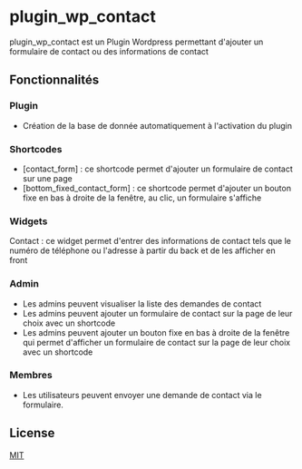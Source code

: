 # plugin_wp_contact

plugin_wp_contact est un Plugin Wordpress permettant d'ajouter un formulaire de contact ou des informations de contact

## Fonctionnalités

### Plugin
* Création de la base de donnée automatiquement à l'activation du plugin

### Shortcodes
* [contact_form] : ce shortcode permet d'ajouter un formulaire de contact sur une page
* [bottom_fixed_contact_form] : ce shortcode permet d'ajouter un bouton fixe en bas à droite de la fenêtre, au clic, un formulaire s'affiche

### Widgets
Contact : ce widget permet d'entrer des informations de contact tels que le numéro de téléphone ou l'adresse à partir du back et de les afficher en front

### Admin
* Les admins peuvent visualiser la liste des demandes de contact
* Les admins peuvent ajouter un formulaire de contact sur la page de leur choix avec un shortcode
* Les admins peuvent ajouter un bouton fixe en bas à droite de la fenêtre qui permet d'afficher un formulaire de contact sur la page de leur choix avec un shortcode

### Membres
* Les utilisateurs peuvent envoyer une demande de contact via le formulaire.

## License
[MIT](https://choosealicense.com/licenses/mit/)
